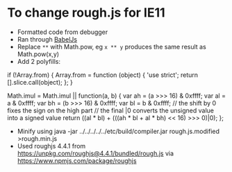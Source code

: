 # To change rough.js for IE11

- Formatted code from debugger
- Ran through [BabelJs](https://babeljs.io/repl/#?browsers=defaults%2C%20not%20ie%2011%2C%20not%20ie_mob%2011&build=&builtIns=false&spec=false&loose=false&code_lz=DYUwLgBAtgngymATgSwHYHMIF4ICIDqAFgIZggBuIiuA3AFCiSwIoYCCiixM2EHXMAHQAzRAHsoEABTMkadAEp6AYzGoAzmNCDgYzDPhz2nbkvLFEEcQFd0hXsOuplYZGqkK6AbzoBIXNbqIBDqci60dH6Ozq5qEGBSYAA0ECAp6p6-Pr6-yMLSkABkhfE6IBhghJlZfjmqGpAA2qgpYgC6vGkQxLwAsqSEggAKAJIQAPQQAIwAHAAMEABUISmWOP2VgqrqUsQKKfbrA4LqaLtKtb5gImKIAKLEyoSJ2AB8l9k5vvWhEI1d6g6ODA9C-V0acyB0mCAFoIKgFEsrBA4VJ1CiIGJEct7ABqeEpMCNKZQqSw-HYiB46TouFYpGWfFiS4AX2qLL8HKiThcblQqUSmU-P0gwWBELaSUu6PFJNBvkQ4GsiH5G0G6gAjogEmrBAAHMQAdzJEox6glKQATIj8bqDcaQMSOnDzSSrQpMlzfNFeXEdslUukUgi_MK1L8xJ0nRiiW7Lj1xZCMY7IVKvmtMUiiUn8T1lrHJZdDvDoy6nWmcsheOak3DUBbLspePZljWOviq63y5dgLxI8sq3CW915YqwMr-b2APx_KSd5FwvMQZSIybAFJSfvLjHDxCriDADoALnh1mAwE5kW9PNi_NQiRSAKFtRF8N411AFUI8ry0n5AB4IAAZkRMcJwgABCKZ5VfYtGgAOWsKAACMqEEXo2AADQAfTgNgADE7mwkZ4IAFTuABxO4ACV0kLL4qxwf46PlRhtxwOZ5WEW5pDYsUIE41IIEA1AaFSXFcWqT5vnDSAZXif56K-XtxTJCB8SmREAFJ4TaeVcnyKREDRFJ1wgZADg9D5LgM6QFiwBzuhM8zTI9KwlRVTFnIsg8LjBZQJNZWoORyMDPKbHTLWwHApkvbkYj5LyAyfUNajC_kUw6f8jk2KBiAAD0SC0QglRFilSU1XhywYoDObNJRKyEypKR0SWE6rBDywqC3SJ1moqtqqogXVavvHqSpJT0rx9W8nOS9JnzqWS3xwE02rhAtKTRU04UyxFUUymNSqRbb1oGto_IVDz-Xsxz-RnBYT35V4BIgGcpggE9LTi68EriYz5pWClUqWhpkRwYgH0DEJ9iLXhIcBhEK1yeHnJaeJYa-JsIbRx9LvS5EIMc-xyqrImcCbAAfSnpAgqQFnJ5FqcgsQofUPHEWZqQ6YZ4mIGZiDWYDdGQDcrmecgxyqwF1n2fiYMxZpiXGappXZcfBWPSs3wvRmxLnhSmpQd-fkmLmFJU0uSMOpsVAABM0UEEgnmVEA2AwUB1IgABOOZLsjcqEi6dGsRg5aEwgPX3GSqTG2W-TGkEJOwD06UJUEAArMQzlwJJcERRnzXUMovwxElM-z-9c_ziByuLvVAmeRo22KluSQu_TX1Nv5U4Ywz0Trkv0EqCAXutaywTYyAcBAJ3HkIV2KOIPV9KuYTXvKl4cAAFiRWfQnEABrEB8GQO3Kn2eI-mOLqocETTV9fa2e9X7jLCkKfeEEyBAOLz9h_sHCaC8QJLVByNJY2opqyNBTsjL43dzSQA0r3MEv41odEZvWSaNkjZghkmDaew0b5nFag1LBHccG-DEPqRuUhKEQK-DAUaJ5kiUN8EwgqJ4RoFXQcGPqcCvj5RYdFGe0YZyHSeg2PBlZ1C6D1CAE8Uh6y1gqk1CYf5SznTAV8NkOCQo6Jsmg6hmhtRSChqLN4pQmFoHXrPax90UQfRYYIexo9UguNGm9aYn1Sj5VsYIPxM4YRON8W42egTvHOI4X4hyM8PEFS8Y9Ao8S_G7RSfuXUxBkL-hScmdJl9BZDwvu5ccnlRI2TYhHRoSl0x9nTvY1-PEpBiWIEU-wzNqH_0qDQbRDCjFtO0bgye4Ar44GCavHIb9eIjP4oJYIgFOnlAAbXEodMxCKQ8TYl6e4xIgFAaM1IEyqEnD1MAZAygQD00JF7TSNx7jzy3u8aRDCcitIbuoZ4bCXk5HUCeRAAivggDtugBR8Q2G6OkRCsE-i-7SAjq04QyBgBkABpYum1wgUgtydlKwHoUitJMQkcxiIsAvQxcC8JIj3GYspQ9HxiRBA0oCXkpl-UMnHCyTk1lLKKUBLxd0NpbjNKUKmR_EZhDv7r1aV078V9cQ4HHs8thr5-JIOmEc2yakhrSqWcU5CipiCHw1a-eSxAYFtEZRSgFORn5mpABamlGrUA0I-VIRobDfCNF1LbB2xc2WrBqXgr1xwfWbj5QGthF1KEwtCupYE-K7kPCeGpUlOCXmz25XE7l-JIDLAzby5AsixDyL0domFMKCaoGCmSBao5rqZk3kHYMKQYRYhSFHe8AIFa1Gkk_Xg1T9Kzzfkm5408XrUPec8JOggwD8oSGIIMwMcgsl2M2lEWJL7EEvN8YAxB1DomQCDfBB9rAuFuIKHtlxKiFqdiAYA8iMxgGCrURF54hhaBgOgaOeNL3pnrde4u2FX3AHfcAT937UjslqEBpFIGP1frGhrEIvAoKx2UiM7uo68b6TQRkCeWNlqqsIDe-oqAQC8gwAAGTQCAf0CtV7d2dfUZQpAyRgIrfWiBYAYDyJPLgYDcBj5gCeLnGyxbfnxGI8XRU9sqDUbIzsEW7Hn2hXKHbOTNG6OQd_ZA5DTEUHeiaV3TE-RZ0hBdVO5OUnb33rQnbMQ1hkKgHkyAAA8nqRTEpirKLaOWEsJJvNOj86LS6V1Sn8nUCp_BZGKPoBc1pvD4C45g27gOy4uHBUvWFWCUVbFn7AMjL_NpYkxCgJsgw18EdzSRiAQZyshlLl7HXiBZcahXCoGsCACZr4MzN0aO0YqZr24TLQZcvcbiQJpsoSq981n1CnOQGAVzqARioBRUEX0GgoY7Moc6ydUhp2iz0TZDj4X4RRdqnbd9aAwCrdA-BxD2mkt_rO49k0kJTT4lIcdSYloNyZWjF9oLk11GKp1rUebZylsrbW1QDbt4tNYh08eyAEduGFQAKwpHvnvTceKbJwQM7ljDX8xIAVKDKsnZWvgQNfIxBSqBA3fHfI0JRNztIU91YQOraDjI-WUNjpOG7ys4NfIQnY_PWjFXWZNEbhlZ1TekSazobqAzrMhBda13dLkwKl-3ULXx0QvR6OVZ63QVlUgs3QpV0jfAGhuyw61dtC1gGIM4UFkXIWDJjeW9LhlBgyqFWA2nhHmwnFuESmOljrjO9CG7i5eTY-u_dwoTqy9HmlHt2tg3aDHvTvVxdfmNN97EeEAkS-eehd9SL-4g0eoPCPkFTizSJTwIAc6mfa7a27vwYg_SGc_XjwvxssrpiBfBeMr120JnVS6vE6gRxXZ68_5c7Lkv-VEAwfPf8stVL5p7W9WCMgurVxrOXa77d1A92ENQwRBbt5tCQzQpsgTLdBiXtt7P53yul_r998RAPu0D4tUipiFMoLuvutuCAPlGQPbAekesBn_o9kdtvmFp_jejBm-r3sgSkBBH7KAX4OAXuuiL2NAbAXbPAbgogdgcSsjqPpJhgdQWBjfjHHAt3K5shBnORtcMQcgOgPeOViyBrCLngs7AvIqO7OgKACeLPGIa7JIZ7PiL7CdpjF8M_O3pgXBswRBgiPpATMXOJtWIIOJlsGoCxvOsYR5pfJ7uDrYUQZAdYEeiKIgKemAOegrqge3oQHeg-u-FFkwQ9rQagfQVhkJDgBwVwS4IILwfwdbuAkIYGPhnUMqJQAgCAHqAAMIOZrYnjbxwJyESEeygrmwv4OZ2AKYSaxQ6Ieh6H_rWb2ZgDqDLbxbOQoG2G-ANFNGoAtEBiJZDLGb6b6R5ZGEFEgBLwrxWzrwLCbzPy7ytgnBIBiDHynznxVCtDXy5Q8ILoQD3yhaVJGHAb4AgB8GEAgjxhTEW67BGEHxLEnxnwjy_ahY9Z9jqLbz6SiqwQmYYxJEo4HKXJrE4L06QCTALqi4bGDAXJIpzj7TTACIqRXxwhNjLCgl4LWC8BSCEBeY5hUhBZqK_YYiRiTB5E4L5AdSjQYleZug4kBay42Tz4HKSqATKBiRgDU406i6h44D5D4i9g5pIgomiGzY3reG2aICCBcD2yubCDCBBBgCnyVDURu4gpSBolwj_IQBon4jqkZAApAnWYikPrilu52xSkyngDymECKkYCXLkjqlH5WALQArYwMHFwGloR3pnIeb_EpA-TED4q1o4J7a0LTrKCWF9HLpBQf6eRcY8agr8awaCbgAiZwLiZPSRm2FgEQHojCBOGyQuFnoAxoY5BeE-FUB-ERmTKwZIFBH9HxzNjEq1FnYxm8Z4ACZCbJliYeYsL1F7reF2wuatHKYVkdG9lAoDm9FFm_EIKCB2y9mmmykXEziunzyLzLyLkQBzHmY3HLH3H2AnjLkuyKjjE-LFyzkfLzngAplGFnmEDHmAQLBLlzyHljFrn3leKbnFzbl3GrEnlPniEvl6i_k3njFwKz6Nlt6JoPJjo_HPEzyCgCLFi6jCC6DnqWCTBs5Mj454L05GRew1ZUgnT8iYX7iWirxsTOn1Rwks5ygj6VQHimibwUV-bwn1QG6vhokdSkBu5mLACaLKDV7oW8UqL8VNQG70kSosnryyqsmSQiE75gyqqEV4WqFggZj2ktCUJwQiXthCTLC6jbAqk2jmRIj6ViA7DWCXz8VtRfYmXHCnD3gWVezzi6j2WGVM6-DwmNDaVeyWB6XHAGWOUdi2WbABWWWA7Ih-WbCuWBXGWRXqhnAWUn4P6urTolmikzkOZOYgAubuY7CYmpjUkNRCVFV-YZBlqsiboEE7rEEQB6i5kND5luGFnI5pW-HAj-FVk0Exx0F1lxKjF3mvQzibn7yLE7k_kyF_mrl6hsGdCCAABefBc1xA6AF5P8g1yGE1C16AS1K10pspV5OAoR_EER3B0R-6fBAhYIXgCRaQclXw_Vy8-5XsVa0KNRlwBMzZcZbZSZhAomYIqZLp81i1y1LR2xSm6Z-iW1O1PRi6T-tZYMz8aWUZ_I1ww6UFbwMF4cKus6AiGY3q2RDsPQ6FUUrYb1wykAxYlFgJ1FdW-VHQL0yADFJQGJNNPpLOTUj8y0zpmSyeZijNZ0mJIO6FjNKidNZNXw4lpOV8gEiALJbJqBum_EJNV8rYAKEcytLwGklI7MlCeNdlWoCQytdoRozk1oKlDE_adNXswQcVphOwK4Bw4VNtRCUVZwK47lnlVtuYwVEJZlUgDthVXsS4LlbtCg7lHFfwItOlvlLtvt9tXsuoowrxl8_N0dPtJwbtCdxwSdRJYdEyE6wZVmwppZYp9mjmzmNGuVc4xUqdKQ1gxU9dVJSMOxRdrpJdGV5d2VldHmKpDdzFxUvFTd2s7-y6l8zIFZYBy0dsvA11oI9h6I6A9VJ6BZF6nhc2IAQK5Z7RZGMBHgyOBM7eQQm9M4UgJNywQEH0QCtcBQ69m9HUyAUAZ4Ug28MwloAA7FMISLfXbFrKDksOfSEt6saRIHvRPYQctL0DPbUGwCeG_RWMQLAxWBkSeAAGwVjKCoMVgAASJ4n9tQhAuDFYlGX0FYwAJDtQvQ5DOQUAVDvgAAirkRWBqIw7UHACwz8uw74KRLQ2ALQwAGqEO1DkCCM5AABaJ4JROQc1EjnI9A8Um2EAh8QRnwB9M6sZVKIAP0HaEAyEq9YYCl_aNS8kHaq9CtM2OAZGhofAJgMAjS78EyuAuAkswIPSgJ8uaewmzw4wAAem6hAAADpgD-OID-MtBtCSTjBuSELXDqCOYHxSDUQgDoB3D5R6iCAAAkUwAyEyd6QQ5k7jeUnjUgPjbqxAbAygGRhAWDwAlGUAvQGodD6gCApE5AfDc1ojF0kTiIjos8MqUIDC3GLZkjYIZAMBJ4iTyTqTGTVROi1ywIJwcTSACTSTKTaTmT2TNkuTmjV1bjtM1whTyaJTbqMIuIbQU4EIMI3s4TUg_jggFzVziwCgU4lMjQJzZztz9z4TCgbqIAdwvmbz5zcwlzXzU4CgXTrenkSNYIPTbS_TlCgzoKeD0iozvDeATj-IeoFgQQ-EugrGEzqz0z3uczpQsT2SSz-LUz6zMq5Vql9aMLfTUDeCCLtDXwKLfGuAJ2j4rIgorEJOOAuAAAQq5gACJ_U2pfzIxVaD5cRNJiQQRKN-mb5KCTlsQZicTJa_CE44aGSCsitOOxJLoK1oK4C9BOOMytIosW64BQBmuOQWtkGgT1q6MmvmxzDosYyryla4irB9CND2swFkLwwzpkHpm-BbOKOrrTAAHgzDTNBD6bgSQ-vrB-vBsBvBhBsouhZoJrI-XL4DKIiVDiBWOWMQB3CcDnq4BDADAQCzmu6pCybT0fIR75zvFNKfw4BiCSULI-Vy2yXsnyW_D8SII86GTys1pRsFuEBFvwggBWNlviDGSVsWDECSCoBiCo6ngoRUB8bPVezVzW2puzqryYkB5c5Qi4izwouhvGsdZbvUCSzxCxliD5C9BxuTvTslvzsVsCvECNtJNQDlCovuu6GY0EKMtgjHwwBPQCK1sINUgnaryzz7Y42Zgb7qlSvtApAmv6t3SXHdy4CUb5xYc2tUr8ibz4fAD5wQ1pR0taM3iJQwB6O1B8QSvSisfwLsfiuL4vhY2DEvpGayQ_GQd_JwKwcniECshfFmbqCGiLZPDSB7h0F7rBDYdHg2TJWfI7N4LCd4CmswdcUniJxJzc4qEpDMQhBQiEBmchyWerz6ogCGqdzKd4A2tqfQtxo4kFXogb6C0NQadxEK2-A6fYf6eu6GcAhtCmcrTQzPzqB2cGpGqNjOcEe4BudfD-d3U5DBeEehdwdGdOyRevVmcRfNjxcOeJdYzJeUdpc5BH6HWtwee-cJr7aZdBcgBQd4A5c4Jid_ARcqFleOdJd5O4AZGpfqdW6tfBeje5eGfTomdFdhE4nbwNTySYkY51b2eDeVfDfKBjf9sEZgeHVp71634kovT8iRReJqrojCJfYG4ZdacQftd8bTfdcGdgoLeqqNDLfpAs7rcDeHyhssbDd0N7fpcTePdfDBeg8zd_BzeFfVGPjNiNCWgrfI9AQbcJdOfDcahg9DK_GEI1Tp6neWIXeb5Xdew3dyqQarwPf7dQ_Pd4Aw9vdhcfeI-LdEio-_figY8A9A_JdsB4--B0-BfBeC-w_5fzfs_8Rrdo_1coOY_lfY8qfEBC91c4nre_c-eNAK_Ne0KTeM-4Di8s95d02O1UmYlc84kY-O0_fQyAj9c2SbcVd1DJdYNC8i_49tcde4Du8S_w9Rcy8SgA_K94C_U1dhuNeDYQ_09ZeG9-8m_hcI-j0h9Dcqd8Me8x-i-G8Z_-_GfJ86zWHI-Qip_bcqfkBC_ef1cFWe8MLBe5-J9_AO-vWl-u_DdwCZ8teQ9x8-8d958FeB_I9W-reNC89O9Y9p94DqB48h6HeW55QnfCxndviXczjXc-Jqqiy09Z9e_Bd9-N9Pqfcs7D8s5j9gjO_8_DekSd_6_d_e98bX_99S-j1I_V9y-FWt_fDJdgBq9R9edR9Ula-OCYLo_0b7mdm-1RT_sDxU6iM8e0AvAHNRv6uoDePvWARLwL5shX-BIPTJiCiyv46Of0fkFACY6K1DGvLOSLwEcbIxu4wzKhJx2F70C1WyMYsLQPpzqtJkAnBoEJ0Z4C4bIPXC8Doik6TkZOcnewP7WDwj5kuprCPmGx35e97-unMVmCB675dDwpaazq0ChBmQ_WAaXgMAAmTO9H4yXUbjIKQ6387-CgkbkoK-AqDp0agvBJgOi68U7ez8XiprwIo4BeKVvenLxTP7n8J-_kZLoR1MFyCXk2XawTkFsFJx7BC3ZoJoL0EGCAhZfPAO7xkHdxiqjeLvhYPCEAoVBNnUtIkKV6SDhuGfGQa4OKhmDkBeCMIYby67SI8hmggoTgkMHFCVOHfCPgwnbYCQ1apOHBFYKpTohmYuADvgMK8Rbw3w-INnEOE3QvFJh-FZAG5EUSEJ0YEcNtLXnMGx8e-L3CISOVZ665ugE-GIez2LAZDjKngvzOkJR4NRyhfgr4Bf2fyBCr-QvCrMtH2HEAtBEyVVvQKxi9C8EuAUHqMKGHX9RhJ9DMERT_A7hLKsw6QPMMWEKdeA6MZ0qHA5JgwI64IjWpYDrD7ggIAKUkqh3J7LB_aBJbEQCkArAgvYGImMCSMoTT0IYFIk6E2EXDYicmoQyhFNx2EqDrA7aFINNRraEh8UBfQvgcF4Dql6cAuaLmrnhiFDDUJ2VoUz2eEojfg-wuWIq0QBaCUgzpdESdEgBYj1EOIjUtCI1q0hMQJIyOPDHpGEidR3QU0WSORD4gjRGIcbJMCAgsishmwywa93qHvcvKddbkbVX9JWBBRjgymmzRwByxu4irZ-LLWaEJdZRjwlToLw6GKjIAhCTJNkg_ilQAU8kNMTsEHqa5KEEcLwe5QzC-D3KJw77u5R8GNBNe02PQTrxPxoJbo5I5mE2JhjrCqh2Qw3p6LwQNDMQPpDUf2OXBBiK8vAHyM_GZI4Jw2ueZxsZQ6QziVwiuPBEMCUStBBx4o3ogGPVJVBIKyaKQCYw8LVC2ElQzTjbltzsjrUuwuDofy9zRp-U3cMcbwGUDHY8E9wkem3xgFC9ZBbowLpYLQE0jvRw49NhDHWI4BEAobeSE-OHIExtmusejnEGNCAxEsKjetDAnToGUMgyYdOq5R1Iq1Y6Gde8BhJsq210JYdAgQo2XGIS102xVUQcDXGLRfi8JFUiKJSCJ0xgywNEpMFmB-x5Q5gSwNYHIFmj9MyMW0bQNpHdDLgmADiMjEgbcd6s0gFcI0F5F2wUg6AFiVCAnG1dgAQQZHPsPtS8AEJSGGEMAEvjNxgwUIY0OGJbTGTO4y0DMC8BdAkU4EzpNSLqN-xDERkEdGOmhRhH8kjKSJbcOhSXB7B9IaJLLJcQjouUDahldYosBwBcjzcsUjUk8WWh4itwApLLuaOWB-kneDgJEIfAxD5Blg_kxkYowZAMg4EPALkkiGKlex8pywLyXAkkCrRDgUsLxMEh8Qt5bamoUxDmKkDIR1EMAcWr4EknQB-S1U9RD0EmHXdHJw0XgJIGWAwglw3kyMJMPUozTbRmSVypi0QDYtcWRKFycNH3B7AZ0YgfCMgHyhAopA3sLWCkDEmbSzg203aWIFYxmJ-QcIXoEdNTxuEzpF0h2NdLnTrxMAm8DadnTGBwg9QRfQCEDOZp3TQZGIH-jyIuLAzeARtOGRi0vjT03ym8MSajM2BJ18QCM4yuVEAovRp6yMmEAqnTqjACkVYcqNPReiAVsZKISmbbWplRY2I-UnANPXBk_hDIvUw-IiCyyWgFgrMsYJxPmCTkxcvAZSZs2rD5EER-kMSbTJKD0zaqXiQChpGFlUyxZ0weYEiBCQazpgWs0Weoi4lIhgk7aXgMuPkiYAmQaEv2oTO7iQNvaXUs4ITK6BWc-xBwh0t0Jch_BlJ8sCAKpOGhRphynMmthiAmK6Z-pHUAyhDORiVS8JW0lSk1LwkGUEZlwGJEnLdkqVyA4JGdNxXym51kYrmXgLvGdFjTlg5AZGHADLl6ikQS4auZcEoz9pkoNSUiK3K9ilzlgMAJHnCFrnLBkINSMYExG84QBu5EAfKOm37lIgoANSNgP2nDEoI0EpEU0CzIgCUYdoEAVeQVVXltR15m8s6HvIagrgIW_IRoKRBSAjAUgbAC1MxlYzCBLo0kPERfKvk3y75ZhB-clLn5QtDM78FjoviEiARhAxWISBvkmyx96CxoYQIpGKgwL7UzFc2r4G7jQL_gNyXzAVXgXoLEFAiZ-KgvtKo84FaC-0b5ipLWSbI1wfbH1i84XDAsVJcfJiCdChzhyaBTyNeJCiT0wYWclRsaVWonh9xP6VAgTHwA1khCaUXhXtXNKLZLSSpUFAIvt6TkCYdwcxAtGCgVgPSyAL0vwrgk4EgYIcSWbx23m4wTR4FTyCMBUVezjp4mcAGotqBl0sqOVLspHB0UWLLJJo_evWjmquKqJuBfAhPTka_QFG5AbxdgKRy4IPqV6WMnxkxaVAlBANLxZRNCVQZwc8jWaK5lcX0SBiBQGvNUlTyU5ag04seAYoRpkDLg9JWZEvhEhr5xIkkTEFbmnQJLYFBVIkAgqpItLsFzS4hdMFIUrchp0Ei3AXRSpJxGlb07pcVCJCjKaSDUeqOMspK9KVKn1aJQMGsEA1x6w5fRATCigGsHEwSmZZ0o-xtLcS0y4HL0s-gtUoleAGJb9WRgA0QCYDVJYlDgAhL9FR6AmPIraLSQCY6SgMHgUEU6w3UlwXSTUlQn4g5YB-QFddyR74hGcyMXSc9QR7XCpoDyuIJRmUbMcRk8kdJlDA-iEiPo-IQQMrVng2ByitGHCVvwKWjtZ4seLJKAF6BnhXALAW4sUpNi8AsVAYLJhjhOh4qdiloQleKTKKEAKil8fcRIIHYL5x5nBU6jEUuo04EiR7TZkaXtgSBkAc1MsjgHIDZxp65sElhvTJnM194uq98CcENVa1V40E7liFn0jyRi498hIHDQ2WcZIlLZXAFcriVOKbCHC6aDoqMWITMlu-fOd1MNraysJUUqQMbQQmg53QWdTYPaDUi_Z3QJFLClxzwm3wbVKREAGkUyLZFeiWwdNZmqyJOBgSScqKcLL9hIgkY5xdeaxPUSdt0VkAPWpsE5QvBHizA_OU2uCCPEw4YMenJfXMzKB01Z0sAO1nQB1ozsjIHACIpjo-QcJeICdSzQHCOlkcaAZQIqAA45EDh71IRA6XeodcJO9ywJbNHMWJKn8-jJUdRKhAaglEggZdausA78joYzqRAFPPhDile5sJF9TepABrrc0pbA7J_V_WCA8i76nCSBsuhfCcAFETcMGDPBmQMgvM2mKeULQ0qQAdK5FMgEZXHxmVTQIAjgEvXOpP136-9cHHFLPrH1b6jlRbEdLm4INUG08OeADK1JQJphZwKxj2B4DHVgKUIA_VIBAoL8EmbKWoS9K8MfizLS5cspTJOKwJI9T1civ5BsBnlq472VuJ9J-qwYFFZGPCS6x1qDRnFdMeiBbVlK216Y_kJ2tqCak51ggOYDio1IqbLZG-ERZZus3CAVNAk20elLEnEAZW9jNWfeR6RqyN8uMwYKMFukedAtwwEYPKG5lqyx4wa5GVJIjlVrQZl0V8CNLC051zIuaxAKkTIBZrC10k_OeSUwDxrpAUWiGaDhUrhz8IYagcQeF9GRweRt0lIP-oWHwbuYyAGckhqyqoaGVo1D5RqxTG8AqtvQGrWZHinOb_RfI6YIICxzmRQsh8epcnGSWsL-QlgTePYBnDzb9sDS_2qZA1Few0SxEv2vHIPBexCp2c-8MdoWET4vF4osyE2HxAHa05Dsy-LyTNGuz7whMhYYiBPCbbzB0kYtHxjORkZSIYgJQSoNu0I8xFqBAHXgCB0gAQdYO70fdoNGHadgx217WdpDoXbSJo9VQtJFE0urxNVsJxYD33XaNsIaK3TAnGXnuNqWPVFLLNS6hWl7MUACoqtRry0C6B8zfJbCk3BuIt8ECeuBsK94w7rWYgSgBEJUF7KdKIipTISDmVexZdeMDAWJTbYjII4wCHoAshaT7IhdHYwLqLrh0I6JeRId4Z9ggBK7IM8us3dZQt0rjIMKu6jqpibJOqvqVZInYJokweqyJs0DIpTuW3OLCBNZaSGxHkio0Ey3GT2EMNGIRBedEEO2M3ELwiDPGNIUVckNwBQ1lqn4hPYCBrxSAc9UIEtsoDYwG5fALQ-MXgBXVmV1AMIEgJ42z2J689BehEbOwPAl7pRLvd8XgE6IN7c9XMZvRY1b3WB29MYooRXtwA3kgUvejoP3sb2D6rGwgEfS-KSFd6M9wNdAEZJozT6m9c-mdlY3ryWrR9W3dPTHoj7qZhAxAelTIPki4AY9t0xvbPtz3z7zIJe0NgTAL3VougbKEQJ1W0LIEkVB6xKMKxIEB7rgEpFnSqrLJcwwDwDWqKqrBGt70ADKI-tPRbFzpFVEB-A4IB3rl4fdiUZRcet4DZZkJZ2aTAKoqLlqTowBjCYSPJBmYc0AB7RiIsQlEH6JSiqQDCADC-q8DcQBJUhjcXUSUMxBnjmDAzA9AZw1CalV1vpXobetZ088D4kkOdbaVMhjDbdXuq8BqICmr2b8sggPwKVCnR1mdm_AiHfg9OLQ8esU26G8C-MetL7RY0JAFhPB_kBYf4M-KlNqmzVvnNjVWi5Y1oaNYMFjXkh0Y1oZGPTkimmIqgAk50tBBfCjj14parxCEirAvQMccwB8jsV3gngYQlmqzSg3yMzAkQVYDSASqAhlGgIbxbTfCWoRM7YDbOyRZABbGsQkQvYZYFMHSNuISYzNeElWE4ncTTDkACOr2HjWGacABKr2OMeWDAHkROQNiG5sEDIQjQ8gfkmnnyjM6JA9Rs0j-qmGQZQc6R5GGJOoSLHZOGAFY7UaVWs7SV7Oy0WaBIrpH5QtokRbyO2IB0xJIigOS8eS3LQRp1SfLatGX4iL4pnx5GOHI8CWIRFZkT46OvAgm5malgGcOgBj7_a9QfGKAOLpACI69haqXoA3jAXDQPAkO77UHKRPE7UT6JzE3lzVQQnFNAde0tSa9nu1go_KeE8SayHIm-MyEftVlvh2g6Dj3ow2WqjRBUikQ3JfExjOtpewdjFiZYKKZxOXwBTFomkMKZlMJ1cT09GyvaKUq7RKQsp3E2PLlPptbQBJpkz4kRNsnSTeATk-muN2XAVBCpyYcaLMwqn8QSjcUxqYhHamRTtU3E_aYJFKmNoOp7026bxMa1Rl0ps0S6b1NBnDTEbHHUKKDnOGIAbK_g54cgCpYUEQZV1DAixIy7x2OEmZbbpEVPhNcL6qhdLsV15nL4BZ3M8Wcuj0l8sJWdeB-C5wlZ9kmZpuESAGzYkizVGzsz0orO1mQJjkZs6XCvqm4rc2ZrszWd7OD5wqPZmGBQmd3gRIN6MDrPRphiJnIN3B3BFkpHMAIblpSuSWzhegQL4avwWfHAgzC9q013J0iCcTAAVF9Igyk8fj1F1omJdonb0QWFmVTLk-bIVtv_JmREH185PESLsnlqz9fgYexSLTzXlN9W4TC_FNGFHnm7cK-YLpQFhUQx12ltWH7BADQYTQdKaFhSPaSmWOiswaC3C0LXwt-crhrcjCxgqIvYWmlzoCKiRYpGMX9wBF9pcgnCrEWWl_ZtUhRYIU9KuLtFjHvRdIuMX5dUlxC3Uu_EMJRdVp287ybAFDZpL3QE5UhcIU18rhfmM1Bj0Gyj8eljut8aNgtxbLHIvTLnGnt0zi5Vj6xy4_ulWqesd-illE7Dpow2mex3ow6PiGYNUbSEFZicqZfWW1Bw2QEUjmMOfNxF2TLnck3yaxNHL5dv5pk60BJOCaOTXJygN5ciFfnkrCkKZfLp0vHLCFhykq8VZMtMmiTllixgMoW3zUioH2fZT0pSsaXvzVJMqtCc8jj1YJhAiAJessOWLVglkJepAHpy_HGwhjDTbwAc0zaqgGIatW5JfATmRFirBa-6cEDexKDqOj-FSJSBrXLIlPCY9teRJYSzgvYAM4ub_nTJ61CQ5EIBDS1jAeSGIRzWJHHXfFgiy0QhI0EOtUgjK6le2TsD3AHXI2G15DHbPe1GQ866WK3Ch1DLIcltBMBG7Ql-tg2Abu7Xa69qesTHOV9Uy-H9fBtjytwWOva5qZNn4q8buKEsyjazOE2Mb-K72IUeWD8gsbPlAm-jeOuM3mbmYKG69r3A03VrnNza6dbfBs3KbDIDm-taMpjytrlc87WTZ2JU2BbJk8UcgEK59WFGVWoa9RJGtUgVNY19iObn8t_rbNPYQ8x5SFueyFhEpxmztae3x0AzoN62zLZOvy3SbJU2dNdfpIRxmS5uHFLLWNvAhEQwAK2ypttti2Hb5wZ2-HdBV4Vzr94PYNdYJih2qFgN3ayDYhu82FbKt0yBOfTtR3M7xNhO9DZLOQazIa5syE4ZSWAG4gGcbQ7rZ9lVBDbE1mpM6UaBE81jdRq4w0Zrz_qMSDl7u85d7vMwW8-KvwWxE8raqS-AxnTZbikMqG0NahpIz4lIr8dALkAPEYJHyCAR-JkcfZK2PyAzh2t5pzK_FY_O2nvRiAYqNffbgmmTwJ9v7RabF0X2bBV983SIu0qWRVgc5_2sVCqCEnTI_aFaXbv4rCAGoaxY26A8aDgPLIDUR-x2Liu4BlLOV1S2_axMVmwHEDy-HSb_uwP_rWvaB_g8gfgjP7MD7B6ZAHpMKmT3V_kIehrvaN4IIBgmPlxTiJnRG_ugmOGqausXMoUa20McB8OaJSE7oRM3QwyWG3u4HDp8K1tbF34CYHDmOAJOfhmJ6oyYY6ISLbDqO1EU04R9Xk0d6PJo-4cpEuZ6sFaeE2qkaGcH_UboUgijlIFgzzOtBtYmt2aI4-3MkHwI2Z7Eu9lYusUkQcsAsJKaCsbR9HFnRM3w2eWpnMwdV5mFCzQTvLbLvxaC_aUth4Ju4PF7pbgpZwiWBEEcTJ7cI8ojIMwkVlm1vOVpaPFwwfF_EsFAlkURkxYUp_5lYsVPNE6l49rU6pD1PxrvAJpwXgxDK0zUKiNsKvE7A4BkA3To23080SDPNEroOrMjc6fijLAgEZWfCPGeXx7ATJS4sWADqMh4OOiYlMviw04DMnM93nYsi_BJOriHbfrIKlqxJsgYERhIBw9VG_0wp5UGK-GRhThsvnoWGKwU-YX6Itm9OllWMaxzqccnXsNJ4xvYvIJ5Z4oXJ4Yihf4gbeI-XgI45okUg4E8JRx8puxc2QI6jj62wrDgR4jHHt20lzZFtGOPRtVL5QRi73ENaKQ-kSJzoOXB-i7YDUbVXLDWFsuA5vI-Kerco1Awwl7RXiUptoe4CGH3qgVpw_rSYQoY2qvc5UEEWuPEoirnW9E9WE5Kakj6RSK2vFDGiaKsxkZGwORgxGvNt16LqRbJzL5qlEkOGr2k5IQBxHEyhqFuNCzBAGalxenF0E1FI360zz6Em4gcRSBNXSGZHf-pWGXwI3HLvRfijhG7BBUzMfzpnf85VBKqMr_qwAClzEvAe-DNqQmz30zB51aCq8ARRs9RVrsVBQMAXohtdIQNktJEicBgmnYK7tFBPrQDwSgRudaoq_RjarnUMqBaD4heqcLfgAAaUoFrsyMse-ehAAACqY1xqu4UnLt5z9l-5FO5gRzgdqGBURy5sdlIssFQ5B0lSIzuFLGMAF7n5L1r4wABidI26zgRfkVilQG998GtP3mKiEjJyQOsWzDqTwW1iF_5DzU5aC16672GS4j0wBpCYfFcoqGsGHFjidgVFhbIJwIe3YRRbI9vCRb3VMP4xbI3h7yvnkGjRHz8x8kI-OI4Eme3alsfI82QUDv7kfBIGQg0Z4ItGMgHbDgDkB0AVbSoBJigiidlDKG1Q3e70PCf1AyG7rbIaPggB5DZDPQ6yC_okY1AiKEaY0cpgfA5V1meoOp8sK7vG09REABfvpU7u-QYe6zNhCFi6e1PfBAzxZ-Hr6I48rgJsJYzgC6rQGQyLh8cGQpiBz0QDC42CeWBn1gI2WdotZ9MafL_0XiE6lEWlUBdrqKn08iZ63dLY9QCOQkESY3epezPGXiz1FmwgOxtz3njjYbhIAtlWEYIWUhJmCBxPA0xaBHE9WZg5fTP27_L-GCd0eUaMDdk5_k6s-swZjpjlGlZ4di4A4ducP4LsrcPYCk7ib9jS4CVKgBevoLjdsCAG945Lz01gnLwCeVDXgpfuOFD_vPBJO-0TEHBECoEQgqgY4KoNJCrxMwqLvyUeFTZDqy4BNAZyO2DhwhjHfgACAWD8EBnBil9sFO6iXCOB-0I_dYPocsN4FRfkZx078qBD9dSQONCY3xUIt6KKTf0OS2jRV6RW9fWwY_XjAoN_Nq9ZA0xYUiMYr2BwJ6cR6pDNLe1ZHfgM2iY1h97PjfeBUAmSPW0UC70F6f0MaW2GXAATJi4CLSgYgXE1WArc4ZdomGy0nBBkfzwP3e1s4_cauPfGxN6FlfwLE5PCPi3Er7nDC-UOaPqQLgDx9BBsf834csoGQCIBwClyY9Sc_ULWYLfjvmb-GO1_1pjEFX_iLgFt_2_QAk3tZfojh0WB-PR1E55Z5J9sZTFI3jAmN7D-IAI_k3xoN8twL_qMgvSqLBYGL063NxQh0a4T7MNClAMrMAEv5G2-TxeA8m_P0pt8UubDvuFUmL99Z86t2fX3qlO1u58A_ekyYmNrX5m8hwAx1h5raXrFLi_-Wkv2JRqKtyKcHhmkvJrTeeDvLYaimt56By8PxpqaM8SZ9zQ5R6bytVFXTYpnK2PwPODmqzdVNWAvaL_B2K_8sDMg7Zyac99KZMilF0lZWBo3zYiHM1-nWJdmolp4yEWnSQYgoUv_5wym8BHTaqeIk9ZsUy0LaJ7iYAfuBik2Vhmrge2ajBwW2HAhvYHIe9j_BckklBvhladsBObUg_kqZT-gKdF7CtGCtl7YG47-mQFewFAf5R-0j8mzQvWUNo_IlmpAVQrW2JZn7oBy8_sugN2AYl9px-GWvD6MwiPiUDL-H8FWajeZvrn6TeatktpoBwev1qnOG3qLAzUQkmJi8AqKhORM-jsMBgW4xcKYHSBFuBW6jwOAKeb485jBAB5u7yl_B9-eCPQQVucuEqaAQLWIWxGge-qWzlsi7AvJoB0AIEAU0xAJQDdAkAKAB7oKYlOwb0tVD_jFwLbP37pmngVICRWBrBhLtmUgEw6sUKQHkH8IEAIUGo8l8CUEXQpeiC6HiSuL1TD40iHrqjosyhzQioauuKrAI8yJzhfg4FrUoNBRUPag4OVKNYFjmvbnDaKQper8SI07lAwIxQyYEcg5BTDm2BDSEtK0EHIwCGqhRQRWJTggIfbNUE1BBjGGLmoGqP05MQfDudDXCyFr1yoWS4IggdKrFtcGoSuFniT4Wj4Hxb3BaqGRaLgATg8FjK1FrryMKqPIvLXemFkRZvBjFhiBvBHFnhYEWNwbxa26VxF2ApwbTl8HrBoluoh_B6yBJYoW7wRpYwhPwdPjBgVuDLjnBVvBiHMKC_m-Kw-L1Ic4oc7RhuDcqZBrYCCqpKomqrw73loAc-Awr97_ensDOA5BFOk-BEmOQX7oChb-t266-txPr7jm-2GsKm-_vumqTe6MH0T6IBoH_oaBB3FBal-ggJF46BNkKW76B4RFDC6GcGu9RihpgZvBshn3pz7mBMHjyGlmtCBToTkgoVbh-6jodYTihx8JKElAOQTKGKBLqtgQKhqisORXKaoVTqah2oebRpBTfhBBmYB9L6Guqa6MaGss6JJp5osqeIqCnIjwJcjjAoTOMDByTjPnDik6RLugXIxTBwb-MGQLmFYcMIAWHphxYZci4A4wGiAVh6AJN75h38hGAHEsGFaxIAbuPNgWAgHLaxhiv3mYHDh0gaBTXEvWgj5beOABBB0wn5A_QLYiKOYSJQg8KcBQAi4ecikAiUIBCaQCLoHqbYEjnfxZKxAoxy6Ms6Emr_U2Aaa5rePcACi9Y09mWJXhvxDhRnc9CGwinspcENC7w5UP5zToebp7IhYwovpjRoTpOiSvhp4thS4mOqKXAzEVuDT7UaPcIMg6wEyB8SCcEEU9wdcVXl6Ks82zA4JfEd-MnrycpjO6LwCqnMqi4mvWKcGkIfnHP7jBZeivrp6wQmwjIAUEfnYVCTCnRHl6bgcYKfiR5hBAfhACEhHyCdlkGyB4M4GajQRyyLVg-I0Yrbi-AgRqjaUUhVtPhCRMaPdRsRBVNRGbObEVbyOgGPCWYKRWZo6B28joOtzXWy-mPrcRw3LAIyClYKxFUK19gVS32Kkc-KoIhkMXoFIGEgTC1qbgctCeUJ-KhFgcz7O4q7BYqotxyuRgZQjWWMESUCp2tCLz4sKsPgILUhTWj6xDUGIB-QZ064WchLhW4XECKI9IfyqMhQqmf5N-YrkeY2qrHux6ceQKDx58eAwLL4vCP8ifiDAaNMmhigZKA1aARU_OyGd-WQVyE8-XiHyFswcIkKEjRNLIv7BArUbcAjojyD8QWhHIf1E9-tocNGOhY7s6HjRFVBIGwm8IjODTR9yMmjQUsfDkHp-EnjDDsYToftiJOm_nW7QAUgKeGCgF4TkCRhL_ojQPheTv2gPhdjPJJoRnYphG5C73FJrQoXxBhKERYggeJ8-Ugp-IvIUsjMG0Gg9hcZHuIyGgZzBcgsJFvmCVmwg9cYpAvxCmpKFnYBWkGEhGOCVSI5EeuclojRkxP9sNiUIr4hSFf8w3ExHSIOQdtpDOtFlSRUxVgMFj8opMTfZMKRyFxHp6JgouJhRyoopokuQ4iKKoxW2knD12G4l7ISx4ooqzdRVSPzgn49EeVyuR6ejZG7YDVl4psxSFvQrS43MTMJj4xsXfbkhAegMwXKhOjP44IANFSEsKK6K6HJeWoWN7xh2AkqG1A4mCDoR-UXj2BAW_LLHo4BP0WDDogwUdcDiYp3t9bXkXFKvBgxNIJYSuB4-u-YYmtkerwAABr0DpMXgPVAsgSZrnFOg-cRnECxDEQzEqcKDjya8RmcRkQ5xecQXEFgCRHXFXC-cc3EY8TcYXHLcrcYXHrcxcaXGWR6ekbqg66cR5wZxlGM3GQg3cY3EQAGcXGIsK0EjOgoAxAktpuEEflQGreHPMaqNEuri-5GqjXhZ414rXml7me4YLoF1BIcf7QxxwUbz4QIACnRr6CjHrJwp6DKAizJx6eq6ojxOAN8h2w3ZDeg-xYgH7E40bCF-T7k7oeob1BvWm-4EMW5JAm7k1qMBgngk7tGj9xx-unrT-4fFFF7uygr_EGEHmL7EDA8FMAniek7taivuu5Mx624CCeZimBzMEgmQoKCZ3qr631PXqfxgNMwmHRgYRSHBAUofFEw-AelSH6I7CZH7I4oerNTIe95hIENuG8MzTyQI1HJ5QJR_j8Q_xgNP_GAJ5tCAnuINCTTAkJjHrAmrE-5NB7ngiCU7qZkNVAACaK7q4TuEfyvjq6ebuOYBh6rsS4BZy7eCxioADiYIAgoYAFkSw4u9LgCWgX3goE3oIKIxit6i7mxhRYdsFwAISJzqqhbxgwjTCTW1XnvEdeGgIfHWYXicKy5e7XgjgN4uoZqHOJAFqHEdh18YiAJxYaK_EwUyXB_GBkJwBEGXIFeGAnchfvrO4YmnIfD4zguAD2EaA20gOG_kX5ASFw6CiUOFkJqxOkBgJLmMKy9kFuM6iykkyb2SOwX5PMkfIboUsk0YUyaR5bGeHDoDrJc5L3YjJvWssmEAq1EEmAYUScQCGgIOj4kos9umsKPqnHrcANJHekYLDc6CZ-KzJ9SbibOoy0UOzDhQwsHHqh4qnKHcmnPjEy--NeH6F_6oKScDgpnSRQDlAYgHbCd-fGLO7wGoOhMho-0SVcltYZBLcl4wBIYqChAjyR4DPJcovGTngiZCwk4I7eEIl4pG5tJovoCZO2RHUnCSHp8s1CbBhHEEiZcDk40xMzTTkoyQ8RKshIHUmUAepr95HJVgVvFHJJgbBhHJbocBhHJ7Oo2g7JZGBsnHJ-yRynngSqQ0ZVmTSYNFDhWiWiwipQybuQIirsUV5YpYgNcm4prBKUCEpTVA0mFe5yZcnWpOKbvQsG_LKilUAoOuu4LGSTGgB-xoWIFEah18WGTRx-weZiwc8cU_FERuCW_Gr6qcbxH7M6JiDq-OLwbSTSIgsavqVxCOrZHXAqEAtRUAGRNaaswVEcFhXCLwTbwVQJkdWLmRdwmXGkRQ8cmmqpPJumlaIc8XL7kpIGMsoaMajPIhXcv3miDZeYCV576IXiUHLlAVAKQDnoiinUTBJ5QFFiZJ2Sel65Jc6Wdjt4ISTOQrpJ8RoDsyPXlq4bxxPsXBbpcOr14SBG7tEnR23QAt7J4UhO7728VEn16ahW6Rj53py3lq4Xp9RFenwRb-O0Ru-BPmeY3hm6eUCMo54JopBA56SaEbp36RcnXpf6fogB-DvlE4bxLvgulMYdvshlO-X6Tegupm3tK7tESfoAk2JmgdH4npoGURkEJSjtBnoEp5FekgaUWCqGBE3VMX63RIGXthdU2GDRlsKsGRZLWEOfvb6iBSmoX7_WG8XqToZ0RIJl1-WLlEbcZ8fnRlwZV2uZBRY6gSxlAZWgRJmqZXGcjSA0eGQxlBhVGSRmApGmeRl7YhmTTxyZumfRn8ZYDATyEIt-kOoom4wOMCGgrmYICGgQEMYSIA6AOMClqcwOMDqAvHvO5ZkqQIfynqSAFYkAwRmcWRzYvHu-CuxISS3pWM4SW0T6IeGQeLOukaTEzgACSbeGMeKSbu4teGSeABZJbXqukWeeSWCAZOsWYiZGgZGIgDCsYgP2rfqNeCcb2YhoBlTNZd6vqEvqK6g5xkAdwKADfq8EHt4BguAC2HBpnAueZfEN8RUiBx98TGmiCR3pUlHh1ScsqsJTGAagDZQ2YBwjZiQGNmuqODlvFsAQ6igDIQ1gGQBm-X3q7GqJBCXsBHZspCdlyA52ZdnvevWpN6fkvWg9ngAT2WdkXZ9YV-QwgsnKsQfZYCQon4gjjN9lgAv2cgAvZ9YcBithrSURwwJcnpKnlQBqtDmnZsOf9lm-gOTeQWAAgKDlrJaqb2QVwOcHgBfSS8R4CrJhybsmbJC5OjnHZWOXDm45vWjCA3kz7Fsath7rJ9mo5dORqlbG4wdmnlxrZO7qxKG2VsBbZvzDtlrYe2UOpYch2Y3iPZzOTjkT6k3u3i3ZlQOcBQ5MOSzlvZcnojlqAGJjrkq5r2YDnA5M_ngBusJuc9mq5COeMlGpkOVhxoBg4SSzgp5UJCkPYruWCnLwdXsXhM5tua9nAYMIC4RB-WHPClrsSKSkFZpjaclxCJ1cZqG0pKwpwmJR3CSUDUIy8PIj2wlTEigOwvPqdjgQIfoykUpzKYeFDIbENOTiJqHvpC8peHBOHyJZqaZrGZ6hJLn9Z0uV-q7Zo2QrnLKXvmdjGIP2abn1h12Sol4JACQQndR_eZjmB5AOe9kO5XYf8lj0AeX9lm5bORbnXKEwqmHpWyudPlm-9uXgBI5CqXKn859VtvnL5M-XJ7s5vZATncAoOYqn85ZOVXAU5i8Q_TU5c-dqn85yqenlL52OSvkX5HOQ0bc5lPBKkf5uqa0BLpIyCEnTpTVF57ReMGehngFYAKVnHxqSTsDrptGZ4mgZm7nl4I4UWJrmjoaBTxkSZeBaYyh-B6UP7OOR6S-kUZZBY-lJKOGQpnGgbGl26Y-96YBmZZ02et4SZb6Ut4PpXaHQWWZl6XBlMF_6eBn4-h6axkIR7GWBmekkGZ-kCFvGecAqZmGR-lD-zvlQUYZgfrwWw0veegV4ZYrqQVkY4fuZl9axmWRkYFw7jRhGFWudRk6ZghXxmMZnGU9jqZZhVulMZLBNpmw-dhcOkCZefuQXDWMbEJ6iZEheJmmZkmb4W0Fw_vX7_W9BTORXp1du0RaZThewVsZxWUxjpqDZPIW4Z1mYxnGFUfuoX6guRTEV6ZySiFARKrvO4l7oSwnjCk8remYnEoFYIFnoAVRbsb4xJbOAD1FtQJAVcATVMIitFYSYQnPRs7B55AoiiMvyLu2BkMWeeU0CugXAQAA&debug=false&forceAllTransforms=false&shippedProposals=false&circleciRepo=&evaluate=true&fileSize=false&timeTravel=false&sourceType=module&lineWrap=false&presets=es2015&prettier=false&targets=&version=7.10.3&externalPlugins=)
- Replace `**` with Math.pow, eg `x ** y` produces the same result as Math.pow(x,y)
- Add 2 polyfills:

if (!Array.from) {
    Array.from = function (object) {
        'use strict';
        return [].slice.call(object);
    };
}

Math.imul = Math.imul || function(a, b) {
  var ah = (a >>> 16) & 0xffff;
  var al = a & 0xffff;
  var bh = (b >>> 16) & 0xffff;
  var bl = b & 0xffff;
  // the shift by 0 fixes the sign on the high part
  // the final |0 converts the unsigned value into a signed value
  return ((al * bl) + (((ah * bl + al * bh) << 16) >>> 0)|0);
};

- Minify using java -jar ../../../../../etc/build/compiler.jar rough.js.modified >rough.min.js
- Used roughjs 4.4.1 from https://unpkg.com/roughjs@4.4.1/bundled/rough.js via https://www.npmjs.com/package/roughjs
